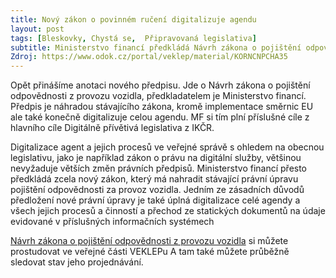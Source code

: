 ```yaml
---
title: Nový zákon o povinném ručení digitalizuje agendu
layout: post
tags: [Bleskovky, Chystá se,  Připravovaná legislativa]
subtitle: Ministerstvo financí předkládá Návrh zákona o pojištění odpovědnosti z provozu vozidla
Zdroj: https://www.odok.cz/portal/veklep/material/KORNCNPCHA35
---
```



Opět přinášíme anotaci nového předpisu. Jde o Návrh zákona o pojištění odpovědnosti z provozu vozidla, předkladatelem je Ministerstvo financí. Předpis je náhradou stávajícího zákona, kromě implementace směrnic EU ale také konečně digitalizuje celou agendu. MF si tím plní příslušné cíle z hlavního cíle Digitálně přívětivá legislativa z IKČR.

Digitalizace agent a jejich procesů ve veřejné správě s ohledem na obecnou legislativu, jako je například zákon o právu na digitální služby, většinou nevyžaduje větších změn právních předpisů. Ministerstvo financí přesto předkládá zcela nový zákon, který má nahradit stávající právní úpravu pojištění odpovědnosti za provoz vozidla. Jedním ze zásadních důvodů předložení nové právní úpravy je také úplná digitalizace celé agendy a všech jejich procesů a činností a přechod ze statických dokumentů na údaje evidované v příslušných informačních systémech 
 
[Návrh zákona o pojištění odpovědnosti z provozu vozidla](https://www.odok.cz/portal/veklep/material/KORNCNPCHA35) si můžete prostudovat ve veřejné části VEKLEPu A tam také můžete průběžně sledovat stav jeho projednávání.